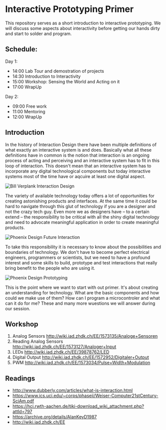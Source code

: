 # Interactive Prototyping Primer
This repository serves as a short introduction to interactive prototyping. We will discuss some aspects about interactivity before getting our hands dirty and start to solder and program.

## Schedule:
Day 1:
* 14:00 Lab Tour and demostration of projects
* 14:30 Introduction to Interactivity
* 15:00 Workshop: Sensing the World and Acting on it 
* 17:00 WrapUp 

Day 2:
* 09:00 Free work
* 11:00 Mentoring
* 12:00 WrapUp

## Introduction
In the history of Interaction Design there have been multiple definitions of what exactly an interactive system is and does. Basically what all these definitions have in common is the notion that interaction is an ongoing process of acting and perceiving and an interactive system has to fit in this loop of interaction. This doesn't mean that an interactive system has to incorporate any digital technological components but today interactive systems most of the time have or aqcuire at least one digital aspect. 

![Bill Verplank Interaction Design](http://www.dubberly.com/wp-content/uploads/2009/01/interaction.png)

The variety of available technology today offers a lot of opportunities for creating astonishing products and interfaces. At the same time it could be hard to navigate through this glut of technology if you are a designer and not the crazy tech guy. Even more we as designers have – to a certain extend – the responsibility to be critical with all the shiny digital technology and need to advocate meaningful application in order to create meaningful products. 

![Phoenix Design Future Interaction](https://blog.phoenixdesign.com/wp-content/uploads/2017/07/Titelbild-Future-Interaction-Phoenix-Design.jpg)

To take this responsibility it is necessary to know about the possibilities and boundaries of technology. We don't have to become perfect electrical engineers, programmers or scientists, but we need to have a profound interest and some skills to build, prototype and test interactions that really bring benefit to the people who are using it.  

![Phoenix Design Prototyping](https://blog.phoenixdesign.com/wp-content/uploads/2017/07/Prototyping-Interaction-Phoenix-Design.jpg)

This is the point where we want to start with out primer. It's about creating an understanding for technology. What are the basic components and how could we make use of them? How can I program a microcontroler and what can it do for me? These and many more wuestions we will answer during our session.

## Workshop
1. Analog Sensors http://wiki.iad.zhdk.ch/EE/1573135/Analoge+Sensoren
2. Reading Analog Sensors http://wiki.iad.zhdk.ch/EE/1573127/Analoger+Input
3. LEDs http://wiki.iad.zhdk.ch/EE/39878762/LED
4. Digital Output http://wiki.iad.zhdk.ch/EE/1572952/Digitaler+Output
5. PWM http://wiki.iad.zhdk.ch/EE/1573034/Pulse+Width+Modulation

## Readings
* http://www.dubberly.com/articles/what-is-interaction.html
* https://www.ics.uci.edu/~corps/phaseii/Weiser-Computer21stCentury-SciAm.pdf
* https://hci.rwth-aachen.de/tiki-download_wiki_attachment.php?attId=797
* https://archive.org/details/AlanKeyD1987
* http://wiki.iad.zhdk.ch/EE

